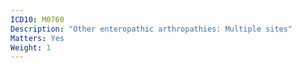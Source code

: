 ```yaml
---
ICD10: M0760
Description: "Other enteropathic arthropathies: Multiple sites"
Matters: Yes
Weight: 1
---
```

